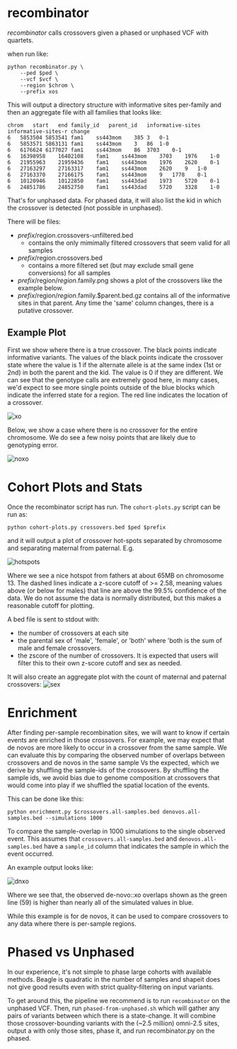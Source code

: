 recombinator
============

*recombinator* calls crossovers given a phased or unphased VCF with quartets.

when run like:

```
python recombinator.py \
    --ped $ped \
    --vcf $vcf \
    --region $chrom \
    --prefix xos
```

This will output a directory structure with informative sites per-family and then an aggregate file
with all families that looks like:
```
chrom	start	end	family_id	parent_id	informative-sites	informative-sites-r	change
6	5853504	5853541	fam1	ss443mom	385	3	0-1
6	5853571	5863131	fam1	ss443mom	3	86	1-0
6	6176624	6177027	fam1	ss443mom	86	3703	0-1
6	16398958	16402108	fam1	ss443mom	3703	1976	1-0
6	21955963	21959436	fam1	ss443mom	1976	2620	0-1
6	27163297	27163317	fam1	ss443mom	2620	9	1-0
6	27163370	27166175	fam1	ss443mom	9	1778	0-1
6	10120946	10122850	fam1	ss443dad	1973	5720	0-1
6	24851786	24852750	fam1	ss443dad	5720	3328	1-0
```

That's for unphased data. For phased data, it will also list the kid in
which the crossover is detected (not possible in unphased).

There will be files:
+ $prefix/$region.crossovers-unfiltered.bed
  - contains the only mimimally filtered crossovers that seem valid for all samples
+ $prefix/$region.crossovers.bed
  - contains a more filtered set (but may exclude small gene conversions) for all samples
+ $prefix/$region/$region.$family.png shows a plot of the crossovers like the example below.
+ $prefix/$region/$region.$family.$parent.bed.gz contains all of the informative sites
  in that parent. Any time the 'same' column changes, there is a putative crossover.

Example Plot
------------

First we show where there is a true crossover. The black points indicate informative variants.
The values of the black points indicate the crossover state where
the value is 1 if the alternate allele is at the same index (1st or 2nd) in both the parent
and the kid. The value is 0 if they are different. We can see that the genotype calls are extremely
good here, in many cases, we'd expect to see more single points outside of the blue blocks which
indicate the inferred state for a region. The red line indicates the location of a crossover.

![xo](https://cloud.githubusercontent.com/assets/1739/18555974/1697ac52-7b27-11e6-8faf-9659b2fd9c15.png "Clean Crossover")

Below, we show a case where there is no crossover for the entire chromosome. We do see a few noisy
points that are likely due to genotyping error.

![noxo](https://cloud.githubusercontent.com/assets/1739/18555978/19f7dd54-7b27-11e6-8da8-eb749b8093ce.png "No Crossovers")

Cohort Plots and Stats
======================

Once the recombinator script has run. The `cohort-plots.py` script
can be run as:
```
python cohort-plots.py crossovers.bed $ped $prefix
```
and it will output a plot of crossover hot-spots separated by chromosome
and separating maternal from paternal. E.g.

![hotspots](https://cloud.githubusercontent.com/assets/1739/18610633/3b81d9a8-7cde-11e6-813c-9ff3286fce4d.png "hotspots")

Where we see a nice hotspot from fathers at about 65MB on chromosome 13.
The dashed lines indicate a z-score cutoff of >= 2.58, meaning values above (or below for males) that line
are above the 99.5% confidence of the data. We do not assume the data is normally distributed, but this makes
a reasonable cutoff for plotting.

A bed file is sent to stdout with:
+ the number of crossovers at each site
+ the parental sex of 'male', 'female', or 'both' where 'both is the sum of male and female crossovers.
+ the zscore of the number of crossovers.
It is expected that users will filter this to their own z-score cutoff and sex as needed.


It will also create an aggregate plot with the count of maternal and paternal crossovers:
![sex](https://cloud.githubusercontent.com/assets/1739/18605165/cb82df12-7c47-11e6-80da-0985482de14c.png "sex")

Enrichment
==========

After finding per-sample recombination sites, we will want to know if certain events are enriched in those crossovers. For example, we may expect that de novos are more likely to occur in a crossover
from the same sample.
We can evaluate this by comparing the observed number of overlaps between crossovers and de novos
in the same sample Vs the expected, which we derive by shuffling the sample-ids of the crossovers.
By shuffling the sample ids, we avoid bias due to genome composition at crossovers that would
come into play if we shuffled the spatial location of the events.

This can be done like this:
```
python enrichment.py $crossovers.all-samples.bed denovos.all-samples.bed --simulations 1000
```
To compare the sample-overlap in 1000 simulations to the single observed event.
This assumes that `crossovers.all-samples.bed` and `denovos.all-samples.bed` have a `sample_id`
column that indicates the sample in which the event occurred.

An example output looks like:

![dnxo](https://cloud.githubusercontent.com/assets/1739/18689543/ee697e62-7f46-11e6-8123-9cd3128fda0d.png "DN::XO")

Where we see that, the observed de-novo::xo overlaps shown as the green line (59) is higher than
nearly all of the simulated values in blue.

While this example is for de novos, it can be used to compare crossovers to any data where there is per-sample regions.

Phased vs Unphased
==================

In our experience, it's not simple to phase large cohorts with available methods. Beagle is quadratic in the
number of samples and shapeit does not give good results even with strict quality-filtering on input variants.

To get around this, the pipeline we recommend is to run `recombinator` on the unphased VCF. Then, run
`phased-from-unphased.sh` which will gather any pairs of variants between which there is a state-change.
It will combine those crossover-bounding variants with the (~2.5 million) omni-2.5 sites, output a with
only those sites, phase it, and run recombinator.py on the phased.

